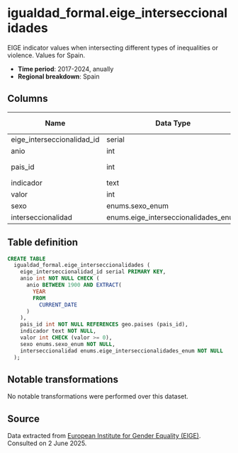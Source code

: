 # igualdad_formal.eige_interseccionalidades

EIGE indicator values when intersecting different types of inequalities or violence. Values for Spain.

- **Time period**: 2017-2024, anually
- **Regional breakdown**: Spain

## Columns

| Name | Data Type | Is Nullable | Description |
| --- | --- | --- | --- |
| eige_interseccionalidad_id | serial | NO | primary key |
| anio | int | NO | yaer |
| pais_id | int | NO | references geo.paises |
| indicador | text | NO | indicator |
| valor | int | YES | value |
| sexo | enums.sexo_enum | NO | sex |
| interseccionalidad | enums.eige_interseccionalidades_enum | NO | intersection |

## Table definition

```sql
CREATE TABLE
  igualdad_formal.eige_interseccionalidades (
    eige_interseccionalidad_id serial PRIMARY KEY,
    anio int NOT NULL CHECK (
      anio BETWEEN 1900 AND EXTRACT(
        YEAR
        FROM
          CURRENT_DATE
      )
    ),
    pais_id int NOT NULL REFERENCES geo.paises (pais_id),
    indicador text NOT NULL,
    valor int CHECK (valor >= 0),
    sexo enums.sexo_enum NOT NULL,
    interseccionalidad enums.eige_interseccionalidades_enum NOT NULL
  );
```

## Notable transformations
No notable transformations were performed over this dataset.

## Source
Data extracted from <a href="https://eige.europa.eu/gender-statistics/dgs/browse/index" target="_blank">European Institute for Gender Equality (EIGE)</a>.
Consulted on 2 June 2025.
